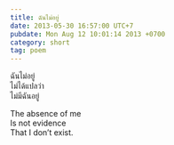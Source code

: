 ```yaml
---
title: ฉันไม่อยู่
date: 2013-05-30 16:57:00 UTC+7
pubdate: Mon Aug 12 10:01:14 2013 +0700
category: short
tag: poem
---
```


ฉันไม่อยู่  
ไม่ได้แปลว่า  
ไม่มีฉันอยู่  

The absence of me  
Is not evidence  
That I don’t exist.
